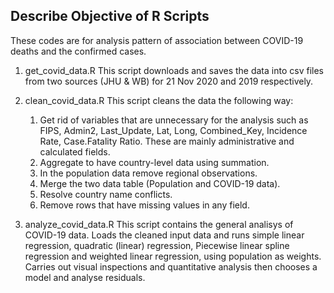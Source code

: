 ## Describe Objective of R Scripts
These codes are for analysis pattern of association between COVID-19 deaths and the confirmed cases.

1. get_covid_data.R
This script downloads and saves the data into csv files from two sources (JHU & WB) for 21 Nov 2020 and 2019 respectively.

2. clean_covid_data.R
This script cleans the data  the following way:
    1. Get rid of variables that are unnecessary for the analysis such as FIPS, Admin2, Last_Update, Lat, Long, Combined_Key, Incidence Rate, Case.Fatality Ratio.
    These are mainly administrative and calculated fields.
    2. Aggregate to have country-level data using summation.
    3. In the population data remove regional observations.
    4. Merge the two data table (Population and COVID-19 data).
    5. Resolve country name conflicts.
    6. Remove rows that have missing values in any field.

3. analyze_covid_data.R
This script contains the general analisys of COVID-19 data.
Loads the cleaned input data and runs simple linear regression, quadratic (linear) regression, Piecewise linear spline regression and weighted linear regression, using population as weights. Carries out visual inspections and quantitative analysis then chooses a model and analyse residuals.